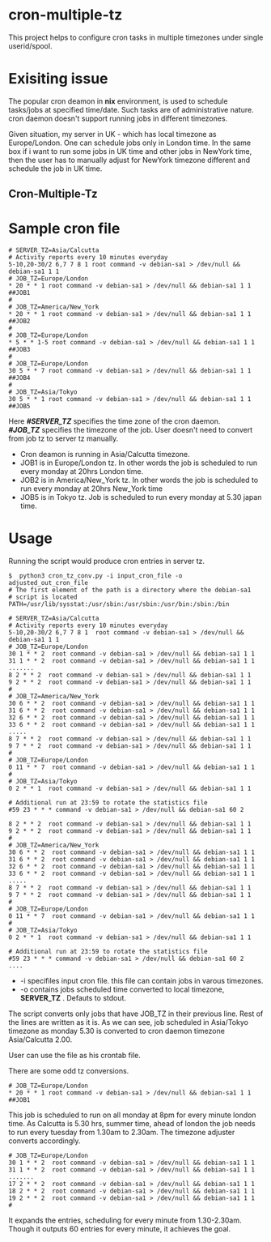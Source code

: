 # cron-multiple-tz
This project helps to configure cron tasks in multiple timezones under single userid/spool.

# Exisiting issue
The popular cron deamon in **nix** environment, is used to schedule tasks/jobs at specified time/date. Such tasks are of administrative nature.
cron daemon doesn't support running jobs in different timezones. 

Given situation, my server in UK - which has local timezone as Europe/London. One can schedule jobs only in London time. In the same box if i want to run some jobs in UK time and other jobs in NewYork time, then the user has to manually adjust for NewYork timezone different and schedule the job in UK time.

## Cron-Multiple-Tz

# Sample cron file

```
# SERVER_TZ=Asia/Calcutta
# Activity reports every 10 minutes everyday
5-10,20-30/2 6,7 7 8 1 root command -v debian-sa1 > /dev/null && debian-sa1 1 1
# JOB_TZ=Europe/London
* 20 * * 1 root command -v debian-sa1 > /dev/null && debian-sa1 1 1 ##JOB1
#
# JOB_TZ=America/New_York
* 20 * * 1 root command -v debian-sa1 > /dev/null && debian-sa1 1 1 ##JOB2
#
# JOB_TZ=Europe/London
* 5 * * 1-5 root command -v debian-sa1 > /dev/null && debian-sa1 1 1 ##JOB3
#
# JOB_TZ=Europe/London
30 5 * * 7 root command -v debian-sa1 > /dev/null && debian-sa1 1 1 ##JOB4
#
# JOB_TZ=Asia/Tokyo
30 5 * * 1 root command -v debian-sa1 > /dev/null && debian-sa1 1 1 ##JOB5
```

Here ***#SERVER_TZ*** specifies the time zone of the cron daemon.   
***#JOB_TZ*** specifies the timezone of the job. User doesn't need to convert from job tz to server tz manually.  

   * Cron deamon is running in Asia/Calcutta timezone.   
   * JOB1 is in Europe/London tz. In other words the job is scheduled to run every monday at 20hrs London time.   
   * JOB2 is in America/New_York tz. In other words the job is scheduled to run every monday at 20hrs New_York time   
   * JOB5 is in Tokyo tz. Job is scheduled to run every monday at 5.30 japan time.   

# Usage

Running the script would produce cron entries in server tz.

```
$  python3 cron_tz_conv.py -i input_cron_file -o adjusted_out_cron_file
# The first element of the path is a directory where the debian-sa1
# script is located
PATH=/usr/lib/sysstat:/usr/sbin:/usr/sbin:/usr/bin:/sbin:/bin

# SERVER_TZ=Asia/Calcutta
# Activity reports every 10 minutes everyday
5-10,20-30/2 6,7 7 8 1  root command -v debian-sa1 > /dev/null && debian-sa1 1 1
# JOB_TZ=Europe/London
30 1 * * 2  root command -v debian-sa1 > /dev/null && debian-sa1 1 1
31 1 * * 2  root command -v debian-sa1 > /dev/null && debian-sa1 1 1
.......
8 2 * * 2  root command -v debian-sa1 > /dev/null && debian-sa1 1 1
9 2 * * 2  root command -v debian-sa1 > /dev/null && debian-sa1 1 1
#
# JOB_TZ=America/New_York
30 6 * * 2  root command -v debian-sa1 > /dev/null && debian-sa1 1 1
31 6 * * 2  root command -v debian-sa1 > /dev/null && debian-sa1 1 1
32 6 * * 2  root command -v debian-sa1 > /dev/null && debian-sa1 1 1
33 6 * * 2  root command -v debian-sa1 > /dev/null && debian-sa1 1 1
.....
8 7 * * 2  root command -v debian-sa1 > /dev/null && debian-sa1 1 1
9 7 * * 2  root command -v debian-sa1 > /dev/null && debian-sa1 1 1
#
# JOB_TZ=Europe/London
0 11 * * 7  root command -v debian-sa1 > /dev/null && debian-sa1 1 1
#
# JOB_TZ=Asia/Tokyo
0 2 * * 1  root command -v debian-sa1 > /dev/null && debian-sa1 1 1

# Additional run at 23:59 to rotate the statistics file
#59 23 * * * command -v debian-sa1 > /dev/null && debian-sa1 60 2

8 2 * * 2  root command -v debian-sa1 > /dev/null && debian-sa1 1 1
9 2 * * 2  root command -v debian-sa1 > /dev/null && debian-sa1 1 1
#
# JOB_TZ=America/New_York
30 6 * * 2  root command -v debian-sa1 > /dev/null && debian-sa1 1 1
31 6 * * 2  root command -v debian-sa1 > /dev/null && debian-sa1 1 1
32 6 * * 2  root command -v debian-sa1 > /dev/null && debian-sa1 1 1
33 6 * * 2  root command -v debian-sa1 > /dev/null && debian-sa1 1 1
.....
8 7 * * 2  root command -v debian-sa1 > /dev/null && debian-sa1 1 1
9 7 * * 2  root command -v debian-sa1 > /dev/null && debian-sa1 1 1
#
# JOB_TZ=Europe/London
0 11 * * 7  root command -v debian-sa1 > /dev/null && debian-sa1 1 1
#
# JOB_TZ=Asia/Tokyo
0 2 * * 1  root command -v debian-sa1 > /dev/null && debian-sa1 1 1

# Additional run at 23:59 to rotate the statistics file
#59 23 * * * command -v debian-sa1 > /dev/null && debian-sa1 60 2
....
```

   * -i specifiles input cron file. this file can contain jobs in varous timezones.   
   * -o contains jobs scheduled time converted to local timezone, **SERVER_TZ** . Defauts to stdout.   


The script converts only jobs that have JOB_TZ in their previous line. Rest of the lines are written as it is.
As we can see, job scheduled in Asia/Tokyo timezone as monday 5.30 is converted to cron daemon timezone Asia/Calcutta 2.00.

User can use the file as his crontab file.

There are some odd tz conversions. 
```
# JOB_TZ=Europe/London
* 20 * * 1 root command -v debian-sa1 > /dev/null && debian-sa1 1 1 ##JOB1
```

This job is scheduled to run on all monday at 8pm for every minute london time. As Calcutta is 5.30 hrs, summer time, ahead of  london the job needs to run every tuesday from 1.30am to 2.30am. The timezone adjuster converts accordingly.
```
# JOB_TZ=Europe/London
30 1 * * 2  root command -v debian-sa1 > /dev/null && debian-sa1 1 1
31 1 * * 2  root command -v debian-sa1 > /dev/null && debian-sa1 1 1
.......
17 2 * * 2  root command -v debian-sa1 > /dev/null && debian-sa1 1 1
18 2 * * 2  root command -v debian-sa1 > /dev/null && debian-sa1 1 1
19 2 * * 2  root command -v debian-sa1 > /dev/null && debian-sa1 1 1
#
```
It expands the entries, scheduling for every minute from 1.30-2.30am. Though it outputs 60 entries for every minute, it achieves the goal.
